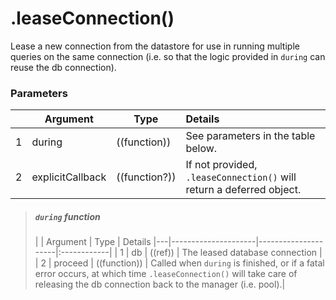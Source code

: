 # .leaseConnection()

Lease a new connection from the datastore for use in running multiple queries on the same connection (i.e. so that the logic provided in `during` can reuse the db connection).


### Parameters
|   |     Argument        | Type                | Details
|---|---------------------|---------------------|:------------|
| 1 | during             | ((function))        | See parameters in the table below. |
| 2 | explicitCallback    | ((function?))       | If not provided, `.leaseConnection()` will return a deferred object. |

> ##### `during` function
> |   |     Argument        | Type                | Details
|---|---------------------|---------------------|:------------|
| 1 |  db                 | ((ref))             | The leased database connection |
| 2 | proceed             | ((function))        | Called when `during` is finished, or if a fatal error occurs, at which time `.leaseConnection()` will take care of releasing the db connection back to the manager (i.e. pool).|


<docmeta name="displayName" value=".leaseConnection()">
<docmeta name="pageType" value="method">
